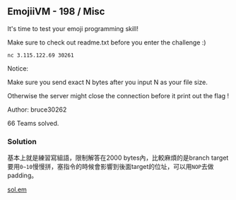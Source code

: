 ## EmojiiVM - 198 / Misc

It's time to test your emoji programming skill!

Make sure to check out readme.txt before you enter the challenge :)

`nc 3.115.122.69 30261`

Notice:

Make sure you send exact N bytes after you input N as your file size.

Otherwise the server might close the connection before it print out the flag !


Author: bruce30262

66 Teams solved.


### Solution

基本上就是練習寫組語，限制解答在2000 bytes內，比較麻煩的是branch target要用`0~10`慢慢拼，塞指令的時候會影響到後面target的位址，可以用`NOP`去做padding。

[sol.em](./sol.em)
